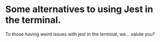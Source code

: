 # Some alternatives to using Jest in the terminal.

To those having weird issues with jest in the terminal, we... salute you?
